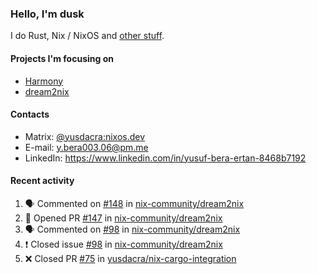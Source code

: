 ### Hello, I'm dusk

I do Rust, Nix / NixOS and [other stuff](https://yusdacra.gitlab.io/about).

#### Projects I'm focusing on

- [Harmony](https://harmonyapp.io)
- [dream2nix](https://github.com/nix-community/dream2nix)

#### Contacts

- Matrix: [@yusdacra:nixos.dev](https://matrix.to/#/@yusdacra:nixos.dev)
- E-mail: y.bera003.06@pm.me
- LinkedIn: https://www.linkedin.com/in/yusuf-bera-ertan-8468b7192

#### Recent activity

<!--START_SECTION:activity-->
1. 🗣 Commented on [#148](https://github.com/nix-community/dream2nix/issues/148) in [nix-community/dream2nix](https://github.com/nix-community/dream2nix)
2. 💪 Opened PR [#147](https://github.com/nix-community/dream2nix/pull/147) in [nix-community/dream2nix](https://github.com/nix-community/dream2nix)
3. 🗣 Commented on [#98](https://github.com/nix-community/dream2nix/issues/98) in [nix-community/dream2nix](https://github.com/nix-community/dream2nix)
4. ❗️ Closed issue [#98](https://github.com/nix-community/dream2nix/issues/98) in [nix-community/dream2nix](https://github.com/nix-community/dream2nix)
5. ❌ Closed PR [#75](https://github.com/yusdacra/nix-cargo-integration/pull/75) in [yusdacra/nix-cargo-integration](https://github.com/yusdacra/nix-cargo-integration)
<!--END_SECTION:activity-->
